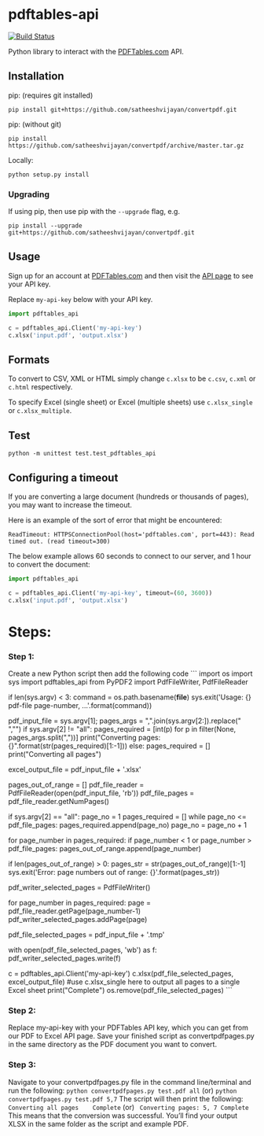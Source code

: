 # pdftables-api

[![Build Status](https://travis-ci.org/pdftables/python-pdftables-api.svg)](https://travis-ci.org/pdftables/python-pdftables-api)

Python library to interact with the
[PDFTables.com](https://pdftables.com/api) API.


## Installation

pip: (requires git installed)

    pip install git+https://github.com/satheeshvijayan/convertpdf.git

pip: (without git)

    pip install https://github.com/satheeshvijayan/convertpdf/archive/master.tar.gz
    
Locally:

    python setup.py install

### Upgrading

If using pip, then use pip with the `--upgrade` flag, e.g.

    pip install --upgrade git+https://github.com/satheeshvijayan/convertpdf.git

## Usage

Sign up for an account at [PDFTables.com](https://pdftables.com/) and then visit the
[API page](https://pdftables.com/pdf-to-excel-api) to see your API key.

Replace `my-api-key` below with your API key.

```py
import pdftables_api

c = pdftables_api.Client('my-api-key')
c.xlsx('input.pdf', 'output.xlsx')
```

## Formats

To convert to CSV, XML or HTML simply change `c.xlsx` to be `c.csv`, `c.xml` or `c.html` respectively. 

To specify Excel (single sheet) or Excel (multiple sheets) use `c.xlsx_single` or `c.xlsx_multiple`.

## Test

    python -m unittest test.test_pdftables_api

## Configuring a timeout

If you are converting a large document (hundreds or thousands of pages),
you may want to increase the timeout.

Here is an example of the sort of error that might be encountered:

```
ReadTimeout: HTTPSConnectionPool(host='pdftables.com', port=443): Read timed out. (read timeout=300)
```

The below example allows 60 seconds to connect to our server, and 1 hour to convert the document:

```py
import pdftables_api

c = pdftables_api.Client('my-api-key', timeout=(60, 3600))
c.xlsx('input.pdf', 'output.xlsx')
```
# Steps:

  ### Step 1: 
   Create a new Python script then add the following code
            ``` import os
import sys
import pdftables_api
from PyPDF2 import PdfFileWriter, PdfFileReader

if len(sys.argv) < 3:
    command = os.path.basename(__file__)
    sys.exit('Usage: {} pdf-file page-number, ...'.format(command))

pdf_input_file = sys.argv[1];
pages_args = ",".join(sys.argv[2:]).replace(" ","")
if sys.argv[2] != "all":
    pages_required = [int(p) for p in filter(None, pages_args.split(","))]
    print("Converting pages: {}".format(str(pages_required)[1:-1]))
else:
    pages_required = []
    print("Converting all pages")

excel_output_file = pdf_input_file + '.xlsx'

pages_out_of_range = []
pdf_file_reader = PdfFileReader(open(pdf_input_file, 'rb'))
pdf_file_pages = pdf_file_reader.getNumPages()

if sys.argv[2] == "all":
    page_no = 1
    pages_required = []
    while page_no <= pdf_file_pages:
        pages_required.append(page_no)
        page_no = page_no + 1

for page_number in pages_required:
    if page_number < 1 or page_number > pdf_file_pages:
        pages_out_of_range.append(page_number)

if len(pages_out_of_range) > 0:
    pages_str = str(pages_out_of_range)[1:-1]
    sys.exit('Error: page numbers out of range: {}'.format(pages_str))

pdf_writer_selected_pages = PdfFileWriter()

for page_number in pages_required:
    page = pdf_file_reader.getPage(page_number-1)
    pdf_writer_selected_pages.addPage(page)

pdf_file_selected_pages = pdf_input_file + '.tmp'

with open(pdf_file_selected_pages, 'wb') as f:
   pdf_writer_selected_pages.write(f)

c = pdftables_api.Client('my-api-key')
c.xlsx(pdf_file_selected_pages, excel_output_file) #use c.xlsx_single here to output all pages to a single Excel sheet
print("Complete")
os.remove(pdf_file_selected_pages) ```

   ### Step 2:
   Replace my-api-key with your PDFTables API key, which you can get from our PDF to Excel API page. Save your finished script as convertpdfpages.py in the same directory as the PDF document you want to convert.
   ### Step 3:
   Navigate to your convertpdfpages.py file in the command line/terminal and run the following:
     ``` python convertpdfpages.py test.pdf all ``` (or) ``` python convertpdfpages.py test.pdf 5,7 ```
   The script will then print the following:
   ``` Converting all pages    Complete ```    (or) ``` Converting pages: 5, 7
Complete```
   This means that the conversion was successful. You’ll find your output XLSX in the same folder as the script and example PDF.
